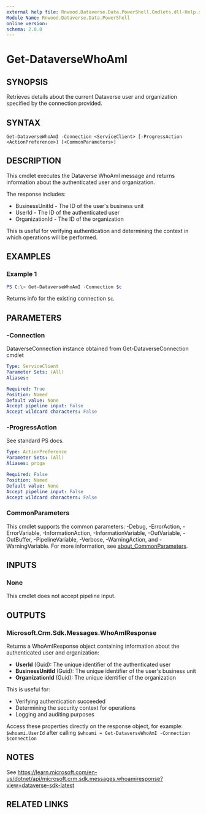 ```yaml
---
external help file: Rnwood.Dataverse.Data.PowerShell.Cmdlets.dll-Help.xml
Module Name: Rnwood.Dataverse.Data.PowerShell
online version:
schema: 2.0.0
---
```


# Get-DataverseWhoAmI

## SYNOPSIS
Retrieves details about the current Dataverse user and organization specified by the connection provided.

## SYNTAX

```
Get-DataverseWhoAmI -Connection <ServiceClient> [-ProgressAction <ActionPreference>] [<CommonParameters>]
```

## DESCRIPTION

This cmdlet executes the Dataverse WhoAmI message and returns information about the authenticated user and organization.

The response includes:
- BusinessUnitId - The ID of the user's business unit
- UserId - The ID of the authenticated user
- OrganizationId - The ID of the organization

This is useful for verifying authentication and determining the context in which operations will be performed.

## EXAMPLES

### Example 1
```powershell
PS C:\> Get-DataverseWhoAmI -Connection $c
```

Returns info for the existing connection `$c`.

## PARAMETERS

### -Connection
DataverseConnection instance obtained from Get-DataverseConnection cmdlet

```yaml
Type: ServiceClient
Parameter Sets: (All)
Aliases:

Required: True
Position: Named
Default value: None
Accept pipeline input: False
Accept wildcard characters: False
```

### -ProgressAction
See standard PS docs.

```yaml
Type: ActionPreference
Parameter Sets: (All)
Aliases: proga

Required: False
Position: Named
Default value: None
Accept pipeline input: False
Accept wildcard characters: False
```

### CommonParameters
This cmdlet supports the common parameters: -Debug, -ErrorAction, -ErrorVariable, -InformationAction, -InformationVariable, -OutVariable, -OutBuffer, -PipelineVariable, -Verbose, -WarningAction, and -WarningVariable. For more information, see [about_CommonParameters](http://go.microsoft.com/fwlink/?LinkID=113216).

## INPUTS

### None

This cmdlet does not accept pipeline input.

## OUTPUTS

### Microsoft.Crm.Sdk.Messages.WhoAmIResponse

Returns a WhoAmIResponse object containing information about the authenticated user and organization:
- **UserId** (Guid): The unique identifier of the authenticated user
- **BusinessUnitId** (Guid): The unique identifier of the user's business unit
- **OrganizationId** (Guid): The unique identifier of the organization

This is useful for:
- Verifying authentication succeeded
- Determining the security context for operations
- Logging and auditing purposes

Access these properties directly on the response object, for example: `$whoami.UserId` after calling `$whoami = Get-DataverseWhoAmI -Connection $connection`

## NOTES
See https://learn.microsoft.com/en-us/dotnet/api/microsoft.crm.sdk.messages.whoamiresponse?view=dataverse-sdk-latest

## RELATED LINKS
